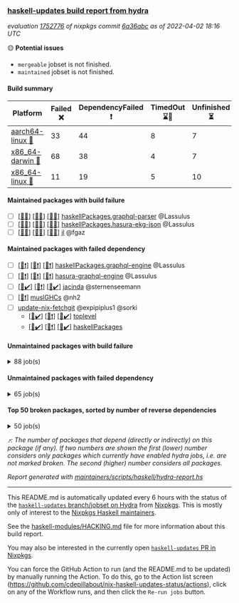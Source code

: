 ### [haskell-updates build report from hydra](https://hydra.nixos.org/jobset/nixpkgs/haskell-updates)
*evaluation [1752776](https://hydra.nixos.org/eval/1752776) of nixpkgs commit [6a36abc](https://github.com/NixOS/nixpkgs/commits/6a36abcd5943bd1bfafeb753093c809685470fc1) as of 2022-04-02 18:16 UTC*

:yellow_circle: **Potential issues**
  * `mergeable` jobset is not finished.
  * `maintained` jobset is not finished.

#### Build summary

 | Platform | Failed :x: | DependencyFailed :heavy_exclamation_mark: | TimedOut :hourglass::no_entry_sign: | Unfinished :hourglass_flowing_sand: | Success :heavy_check_mark: | 
 | --- | --- | --- | --- | --- | --- | 
 | [aarch64-linux :iphone:](https://hydra.nixos.org/eval/1752776?filter=.aarch64-linux) | 33 | 44 | 8 | 7 | 6193 | 
 | [x86_64-darwin :apple:](https://hydra.nixos.org/eval/1752776?filter=.x86_64-darwin) | 68 | 38 | 4 | 7 | 6111 | 
 | [x86_64-linux :penguin:](https://hydra.nixos.org/eval/1752776?filter=.x86_64-linux) | 11 | 19 | 5 | 10 | 6274 | 
#### Maintained packages with build failure
- [ ] [[:iphone::x:]](https://hydra.nixos.org/build/171201539) [[:apple::x:]](https://hydra.nixos.org/build/171201020) [[:penguin::x:]](https://hydra.nixos.org/build/171200491) [haskellPackages.graphql-parser](https://hydra.nixos.org/eval/1752776?filter=haskellPackages.graphql-parser) @Lassulus
- [ ] [[:iphone::x:]](https://hydra.nixos.org/build/169738033) [[:apple::x:]](https://hydra.nixos.org/build/171184165) [[:penguin::x:]](https://hydra.nixos.org/build/169747755) [haskellPackages.hasura-ekg-json](https://hydra.nixos.org/eval/1752776?filter=haskellPackages.hasura-ekg-json) @Lassulus
- [ ] [[:iphone::x:]](https://hydra.nixos.org/build/169747848) [[:apple::x:]](https://hydra.nixos.org/build/171179640) [[:penguin::x:]](https://hydra.nixos.org/build/169745399) [jl](https://hydra.nixos.org/eval/1752776?filter=jl) @fgaz
#### Maintained packages with failed dependency
- [ ] [[:iphone::heavy_exclamation_mark:]](https://hydra.nixos.org/build/171200775) [[:apple::heavy_exclamation_mark:]](https://hydra.nixos.org/build/171200674) [[:penguin::heavy_exclamation_mark:]](https://hydra.nixos.org/build/171200131) [haskellPackages.graphql-engine](https://hydra.nixos.org/eval/1752776?filter=haskellPackages.graphql-engine) @Lassulus
- [ ] [[:iphone::heavy_exclamation_mark:]](https://hydra.nixos.org/build/171201598) [[:apple::heavy_exclamation_mark:]](https://hydra.nixos.org/build/171200669) [[:penguin::heavy_exclamation_mark:]](https://hydra.nixos.org/build/171200671) [hasura-graphql-engine](https://hydra.nixos.org/eval/1752776?filter=hasura-graphql-engine) @Lassulus
- [ ] [[:iphone::heavy_check_mark:]](https://hydra.nixos.org/build/170430927) [[:apple::heavy_exclamation_mark:]](https://hydra.nixos.org/build/171184174) [[:penguin::heavy_check_mark:]](https://hydra.nixos.org/build/170430934) [jacinda](https://hydra.nixos.org/eval/1752776?filter=jacinda) @sternenseemann
- [ ] [[:penguin::heavy_exclamation_mark:]](https://hydra.nixos.org/build/169745644) [muslGHCs](https://hydra.nixos.org/eval/1752776?filter=muslGHCs) @nh2
- [ ] [update-nix-fetchgit](https://hydra.nixos.org/eval/1752776?filter=update-nix-fetchgit) @expipiplus1 @sorki
  - [[:iphone::heavy_check_mark:]](https://hydra.nixos.org/build/171202339) [[:apple::heavy_exclamation_mark:]](https://hydra.nixos.org/build/171200258) [[:penguin::heavy_check_mark:]](https://hydra.nixos.org/build/171201862) [toplevel](https://hydra.nixos.org/eval/1752776?filter=update-nix-fetchgit)
  - [[:iphone::heavy_check_mark:]](https://hydra.nixos.org/build/171201286) [[:apple::heavy_exclamation_mark:]](https://hydra.nixos.org/build/171200747) [[:penguin::heavy_check_mark:]](https://hydra.nixos.org/build/171202153) [haskellPackages](https://hydra.nixos.org/eval/1752776?filter=haskellPackages.update-nix-fetchgit)
#### Unmaintained packages with build failure
<details><summary>88 job(s) </summary>

- [ ] [QuickCheck](https://hydra.nixos.org/eval/1752776?filter=QuickCheck)  :arrow_heading_up: 1240 | 4742
  - [[:iphone::heavy_check_mark:]](https://hydra.nixos.org/build/169729684) [[:apple::heavy_check_mark:]](https://hydra.nixos.org/build/171182772) [[:penguin::heavy_check_mark:]](https://hydra.nixos.org/build/169738633) [haskellPackages](https://hydra.nixos.org/eval/1752776?filter=haskellPackages.QuickCheck)
  -   [[:penguin::x:]](https://hydra.nixos.org/build/170015577) [pkgsStatic.haskell.packages.integer-simple.ghc8107](https://hydra.nixos.org/eval/1752776?filter=pkgsStatic.haskell.packages.integer-simple.ghc8107.QuickCheck)
  -   [[:penguin::heavy_check_mark:]](https://hydra.nixos.org/build/170015576) [pkgsStatic.haskell.packages.native-bignum.ghc902](https://hydra.nixos.org/eval/1752776?filter=pkgsStatic.haskell.packages.native-bignum.ghc902.QuickCheck)
- [ ] [[:iphone::heavy_check_mark:]](https://hydra.nixos.org/build/169745945) [[:apple::x:]](https://hydra.nixos.org/build/171183871) [[:penguin::heavy_check_mark:]](https://hydra.nixos.org/build/169729943) [haskellPackages.di-core](https://hydra.nixos.org/eval/1752776?filter=haskellPackages.di-core)  :arrow_heading_up: 8 | 11
- [ ] [[:iphone::x:]](https://hydra.nixos.org/build/169736386) [[:apple::heavy_check_mark:]](https://hydra.nixos.org/build/171179332) [[:penguin::heavy_check_mark:]](https://hydra.nixos.org/build/169744407) [haskellPackages.OrderedBits](https://hydra.nixos.org/eval/1752776?filter=haskellPackages.OrderedBits)  :arrow_heading_up: 5 | 36
- [ ] [[:iphone::heavy_check_mark:]](https://hydra.nixos.org/build/169741203) [[:apple::x:]](https://hydra.nixos.org/build/171182969) [[:penguin::heavy_check_mark:]](https://hydra.nixos.org/build/169747654) [haskellPackages.cryptostore](https://hydra.nixos.org/eval/1752776?filter=haskellPackages.cryptostore)  :arrow_heading_up: 4 | 31
- [ ] [[:iphone::x:]](https://hydra.nixos.org/build/171200555) [[:apple::x:]](https://hydra.nixos.org/build/171202535) [[:penguin::heavy_check_mark:]](https://hydra.nixos.org/build/171200691) [haskellPackages.ptr-poker](https://hydra.nixos.org/eval/1752776?filter=haskellPackages.ptr-poker)  :arrow_heading_up: 3 | 3
- [ ] [[:iphone::x:]](https://hydra.nixos.org/build/171201083) [[:apple::x:]](https://hydra.nixos.org/build/171200746) [[:penguin::x:]](https://hydra.nixos.org/build/171201388) [haskellPackages.reactive-banana-bunch](https://hydra.nixos.org/eval/1752776?filter=haskellPackages.reactive-banana-bunch)  :arrow_heading_up: 3 | 3
- [ ] [[:iphone::x:]](https://hydra.nixos.org/build/171201300) [[:apple::heavy_check_mark:]](https://hydra.nixos.org/build/171201294) [[:penguin::heavy_check_mark:]](https://hydra.nixos.org/build/171200093) [haskellPackages.hw-json-simd](https://hydra.nixos.org/eval/1752776?filter=haskellPackages.hw-json-simd)  :arrow_heading_up: 2 | 8
- [ ] [[:iphone::x:]](https://hydra.nixos.org/build/171202494) [[:apple::heavy_check_mark:]](https://hydra.nixos.org/build/171200704) [[:penguin::heavy_check_mark:]](https://hydra.nixos.org/build/171202363) [haskellPackages.hw-simd](https://hydra.nixos.org/eval/1752776?filter=haskellPackages.hw-simd)  :arrow_heading_up: 2 | 8
- [ ] [[:iphone::x:]](https://hydra.nixos.org/build/169733136) [[:apple::heavy_check_mark:]](https://hydra.nixos.org/build/171183026) [[:penguin::heavy_check_mark:]](https://hydra.nixos.org/build/169732135) [haskellPackages.cdar-mBound](https://hydra.nixos.org/eval/1752776?filter=haskellPackages.cdar-mBound)  :arrow_heading_up: 2 | 2
- [ ] [[:iphone::x:]](https://hydra.nixos.org/build/171072616) [[:apple::heavy_check_mark:]](https://hydra.nixos.org/build/171180414) [[:penguin::heavy_check_mark:]](https://hydra.nixos.org/build/171073944) [haskellPackages.quic](https://hydra.nixos.org/eval/1752776?filter=haskellPackages.quic)  :arrow_heading_up: 2 | 2
- [ ] [[:iphone::x:]](https://hydra.nixos.org/build/169738504) [[:apple::heavy_check_mark:]](https://hydra.nixos.org/build/171182009) [[:penguin::heavy_check_mark:]](https://hydra.nixos.org/build/169734897) [haskellPackages.freetype2](https://hydra.nixos.org/eval/1752776?filter=haskellPackages.freetype2)  :arrow_heading_up: 1 | 8
- [ ] [[:iphone::heavy_check_mark:]](https://hydra.nixos.org/build/169730318) [[:apple::x:]](https://hydra.nixos.org/build/171179837) [[:penguin::heavy_check_mark:]](https://hydra.nixos.org/build/169737227) [haskellPackages.free-vector-spaces](https://hydra.nixos.org/eval/1752776?filter=haskellPackages.free-vector-spaces)  :arrow_heading_up: 1 | 7
- [ ] [[:iphone::x:]](https://hydra.nixos.org/build/169736555) [[:apple::heavy_check_mark:]](https://hydra.nixos.org/build/171183730) [[:penguin::heavy_check_mark:]](https://hydra.nixos.org/build/169734498) [haskellPackages.long-double](https://hydra.nixos.org/eval/1752776?filter=haskellPackages.long-double)  :arrow_heading_up: 1 | 2
- [ ] [[:iphone::x:]](https://hydra.nixos.org/build/169737212) [[:apple::x:]](https://hydra.nixos.org/build/171182838) [[:penguin::heavy_check_mark:]](https://hydra.nixos.org/build/169747396) [haskellPackages.easytensor](https://hydra.nixos.org/eval/1752776?filter=haskellPackages.easytensor)  :arrow_heading_up: 1 | 1
- [ ] [[:iphone::heavy_check_mark:]](https://hydra.nixos.org/build/171202229) [[:apple::x:]](https://hydra.nixos.org/build/171201614) [[:penguin::heavy_check_mark:]](https://hydra.nixos.org/build/171200838) [haskellPackages.grab](https://hydra.nixos.org/eval/1752776?filter=haskellPackages.grab)  :arrow_heading_up: 1 | 1
- [ ] [[:iphone::heavy_check_mark:]](https://hydra.nixos.org/build/169750232) [[:apple::x:]](https://hydra.nixos.org/build/171179342) [[:penguin::heavy_check_mark:]](https://hydra.nixos.org/build/169729115) [haskellPackages.keep-alive](https://hydra.nixos.org/eval/1752776?filter=haskellPackages.keep-alive)  :arrow_heading_up: 1 | 1
- [ ] [[:iphone::x:]](https://hydra.nixos.org/build/169736150) [[:apple::heavy_check_mark:]](https://hydra.nixos.org/build/171182811) [[:penguin::heavy_check_mark:]](https://hydra.nixos.org/build/169740772) [haskellPackages.nlopt-haskell](https://hydra.nixos.org/eval/1752776?filter=haskellPackages.nlopt-haskell)  :arrow_heading_up: 1 | 1
- [ ] [[:iphone::x:]](https://hydra.nixos.org/build/169743725) [[:apple::heavy_check_mark:]](https://hydra.nixos.org/build/171178275) [[:penguin::heavy_check_mark:]](https://hydra.nixos.org/build/169748423) [haskellPackages.stm-queue](https://hydra.nixos.org/eval/1752776?filter=haskellPackages.stm-queue)  :arrow_heading_up: 1 | 1
- [ ] [[:iphone::x:]](https://hydra.nixos.org/build/171202132) [[:apple::heavy_check_mark:]](https://hydra.nixos.org/build/171200267) [[:penguin::heavy_check_mark:]](https://hydra.nixos.org/build/171200152) [haskellPackages.swisstable](https://hydra.nixos.org/eval/1752776?filter=haskellPackages.swisstable)  :arrow_heading_up: 1 | 1
- [ ] [[:iphone::x:]](https://hydra.nixos.org/build/169733348) [[:apple::heavy_check_mark:]](https://hydra.nixos.org/build/171179473) [[:penguin::heavy_check_mark:]](https://hydra.nixos.org/build/169730192) [haskellPackages.unicode-properties](https://hydra.nixos.org/eval/1752776?filter=haskellPackages.unicode-properties)  :arrow_heading_up: 1 | 1
- [ ] [[:iphone::heavy_check_mark:]](https://hydra.nixos.org/build/169737620) [[:apple::x:]](https://hydra.nixos.org/build/171178469) [[:penguin::heavy_check_mark:]](https://hydra.nixos.org/build/169747904) [haskellPackages.zip](https://hydra.nixos.org/eval/1752776?filter=haskellPackages.zip)  :arrow_heading_up: 0 | 5
- [ ] [[:iphone::heavy_check_mark:]](https://hydra.nixos.org/build/169736398) [[:apple::x:]](https://hydra.nixos.org/build/171183422) [[:penguin::heavy_check_mark:]](https://hydra.nixos.org/build/169733833) [haskellPackages.PyF](https://hydra.nixos.org/eval/1752776?filter=haskellPackages.PyF)  :arrow_heading_up: 0 | 4
- [ ] [[:iphone::heavy_check_mark:]](https://hydra.nixos.org/build/169734093) [[:apple::x:]](https://hydra.nixos.org/build/171183403) [[:penguin::heavy_check_mark:]](https://hydra.nixos.org/build/169734934) [haskellPackages.hmidi](https://hydra.nixos.org/eval/1752776?filter=haskellPackages.hmidi)  :arrow_heading_up: 0 | 4
- [ ] [[:iphone::heavy_check_mark:]](https://hydra.nixos.org/build/169738608) [[:apple::x:]](https://hydra.nixos.org/build/171180802) [[:penguin::heavy_check_mark:]](https://hydra.nixos.org/build/169744155) [haskellPackages.posix-socket](https://hydra.nixos.org/eval/1752776?filter=haskellPackages.posix-socket)  :arrow_heading_up: 0 | 2
- [ ] [[:iphone::heavy_check_mark:]](https://hydra.nixos.org/build/171073613) [[:apple::x:]](https://hydra.nixos.org/build/171181375) [[:penguin::heavy_check_mark:]](https://hydra.nixos.org/build/171073554) [haskellPackages.gi-gdkx11](https://hydra.nixos.org/eval/1752776?filter=haskellPackages.gi-gdkx11)  :arrow_heading_up: 0 | 1
- [ ] [[:iphone::heavy_check_mark:]](https://hydra.nixos.org/build/169739632) [[:apple::x:]](https://hydra.nixos.org/build/171183436) [[:penguin::heavy_check_mark:]](https://hydra.nixos.org/build/169749250) [haskellPackages.hamid](https://hydra.nixos.org/eval/1752776?filter=haskellPackages.hamid)  :arrow_heading_up: 0 | 1
- [ ] [[:iphone::heavy_check_mark:]](https://hydra.nixos.org/build/169747726) [[:apple::x:]](https://hydra.nixos.org/build/171179175) [[:penguin::heavy_check_mark:]](https://hydra.nixos.org/build/169746830) [haskellPackages.hmatrix-morpheus](https://hydra.nixos.org/eval/1752776?filter=haskellPackages.hmatrix-morpheus)  :arrow_heading_up: 0 | 1
- [ ] [[:iphone::heavy_check_mark:]](https://hydra.nixos.org/build/169737112) [[:apple::x:]](https://hydra.nixos.org/build/171182635) [[:penguin::heavy_check_mark:]](https://hydra.nixos.org/build/169741252) [haskellPackages.huckleberry](https://hydra.nixos.org/eval/1752776?filter=haskellPackages.huckleberry)  :arrow_heading_up: 0 | 1
- [ ] [[:iphone::heavy_check_mark:]](https://hydra.nixos.org/build/171073116) [[:apple::x:]](https://hydra.nixos.org/build/171181145) [[:penguin::heavy_check_mark:]](https://hydra.nixos.org/build/171072210) [haskellPackages.openal-ffi](https://hydra.nixos.org/eval/1752776?filter=haskellPackages.openal-ffi)  :arrow_heading_up: 0 | 1
- [ ] [[:iphone::x:]](https://hydra.nixos.org/build/169747516) [[:apple::heavy_check_mark:]](https://hydra.nixos.org/build/171182828) [[:penguin::heavy_check_mark:]](https://hydra.nixos.org/build/169746690) [haskellPackages.picosat](https://hydra.nixos.org/eval/1752776?filter=haskellPackages.picosat)  :arrow_heading_up: 0 | 1
- [ ] [[:iphone::heavy_check_mark:]](https://hydra.nixos.org/build/169737645) [[:apple::x:]](https://hydra.nixos.org/build/171183471) [[:penguin::heavy_check_mark:]](https://hydra.nixos.org/build/169748619) [haskellPackages.select](https://hydra.nixos.org/eval/1752776?filter=haskellPackages.select)  :arrow_heading_up: 0 | 1
- [ ] [[:iphone::heavy_check_mark:]](https://hydra.nixos.org/build/169735727) [[:apple::x:]](https://hydra.nixos.org/build/171182621) [[:penguin::heavy_check_mark:]](https://hydra.nixos.org/build/169733730) [haskellPackages.sysinfo](https://hydra.nixos.org/eval/1752776?filter=haskellPackages.sysinfo)  :arrow_heading_up: 0 | 1
- [ ] [[:iphone::x:]](https://hydra.nixos.org/build/171202246) [[:apple::x:]](https://hydra.nixos.org/build/171201268) [[:penguin::x:]](https://hydra.nixos.org/build/171201084) [haskellPackages.FiniteCategories](https://hydra.nixos.org/eval/1752776?filter=haskellPackages.FiniteCategories) 
- [ ] [[:iphone::heavy_check_mark:]](https://hydra.nixos.org/build/169741541) [[:apple::x:]](https://hydra.nixos.org/build/171182907) [[:penguin::heavy_check_mark:]](https://hydra.nixos.org/build/169741155) [haskellPackages.FractalArt](https://hydra.nixos.org/eval/1752776?filter=haskellPackages.FractalArt) 
- [ ] [[:iphone::x:]](https://hydra.nixos.org/build/169731654) [[:apple::heavy_check_mark:]](https://hydra.nixos.org/build/171180062) [[:penguin::heavy_check_mark:]](https://hydra.nixos.org/build/169738859) [haskellPackages.HsASA](https://hydra.nixos.org/eval/1752776?filter=haskellPackages.HsASA) 
- [ ] [[:iphone::x:]](https://hydra.nixos.org/build/171202751) [[:apple::x:]](https://hydra.nixos.org/build/171200077) [[:penguin::x:]](https://hydra.nixos.org/build/171202666) [haskellPackages.avro-piper](https://hydra.nixos.org/eval/1752776?filter=haskellPackages.avro-piper) 
- [ ] [[:iphone::hourglass::no_entry_sign:]](https://hydra.nixos.org/build/170465435) [[:apple::x:]](https://hydra.nixos.org/build/171183193) [[:penguin::hourglass::no_entry_sign:]](https://hydra.nixos.org/build/170459812) [haskellPackages.bindings-common](https://hydra.nixos.org/eval/1752776?filter=haskellPackages.bindings-common) 
- [ ] [[:iphone::heavy_check_mark:]](https://hydra.nixos.org/build/170101323) [[:apple::x:]](https://hydra.nixos.org/build/171180120) [[:penguin::heavy_check_mark:]](https://hydra.nixos.org/build/170100770) [haskellPackages.chiphunk](https://hydra.nixos.org/eval/1752776?filter=haskellPackages.chiphunk) 
- [ ] [[:iphone::x:]](https://hydra.nixos.org/build/169750868) [[:apple::heavy_check_mark:]](https://hydra.nixos.org/build/171183647) [[:penguin::heavy_check_mark:]](https://hydra.nixos.org/build/169739991) [haskellPackages.comfort-fftw](https://hydra.nixos.org/eval/1752776?filter=haskellPackages.comfort-fftw) 
- [ ] [[:iphone::heavy_check_mark:]](https://hydra.nixos.org/build/169737266) [[:apple::x:]](https://hydra.nixos.org/build/171182042) [[:penguin::heavy_check_mark:]](https://hydra.nixos.org/build/169739189) [haskellPackages.diskhash](https://hydra.nixos.org/eval/1752776?filter=haskellPackages.diskhash) 
- [ ] [[:iphone::heavy_check_mark:]](https://hydra.nixos.org/build/169748289) [[:apple::x:]](https://hydra.nixos.org/build/171181276) [[:penguin::heavy_check_mark:]](https://hydra.nixos.org/build/169741781) [haskellPackages.epub-tools](https://hydra.nixos.org/eval/1752776?filter=haskellPackages.epub-tools) 
- [ ] [[:iphone::heavy_check_mark:]](https://hydra.nixos.org/build/169732183) [[:apple::x:]](https://hydra.nixos.org/build/171181281) [[:penguin::heavy_check_mark:]](https://hydra.nixos.org/build/169732480) [haskellPackages.fast-tags](https://hydra.nixos.org/eval/1752776?filter=haskellPackages.fast-tags) 
- [ ] [[:iphone::heavy_check_mark:]](https://hydra.nixos.org/build/170101151) [[:apple::x:]](https://hydra.nixos.org/build/171179090) [[:penguin::heavy_check_mark:]](https://hydra.nixos.org/build/170100761) [haskellPackages.fudgets](https://hydra.nixos.org/eval/1752776?filter=haskellPackages.fudgets) 
- [ ] [[:iphone::heavy_check_mark:]](https://hydra.nixos.org/build/170100951) [[:apple::x:]](https://hydra.nixos.org/build/171177926) [[:penguin::heavy_check_mark:]](https://hydra.nixos.org/build/170101171) [haskellPackages.gerrit](https://hydra.nixos.org/eval/1752776?filter=haskellPackages.gerrit) 
- [ ] [[:apple::x:]](https://hydra.nixos.org/build/171183311) [haskellPackages.gi-gtkosxapplication](https://hydra.nixos.org/eval/1752776?filter=haskellPackages.gi-gtkosxapplication) 
- [ ] [[:iphone::x:]](https://hydra.nixos.org/build/171072185) [[:penguin::heavy_check_mark:]](https://hydra.nixos.org/build/171072606) [haskellPackages.gnome-keyring](https://hydra.nixos.org/eval/1752776?filter=haskellPackages.gnome-keyring) 
- [ ] [[:iphone::x:]](https://hydra.nixos.org/build/171263877) [[:apple::x:]](https://hydra.nixos.org/build/171263875) [[:penguin::x:]](https://hydra.nixos.org/build/171263886) [haskellPackages.graphql-spice](https://hydra.nixos.org/eval/1752776?filter=haskellPackages.graphql-spice) 
- [ ] [[:apple::x:]](https://hydra.nixos.org/build/171201983) [haskellPackages.gtk-mac-integration](https://hydra.nixos.org/eval/1752776?filter=haskellPackages.gtk-mac-integration) 
- [ ] [[:iphone::heavy_check_mark:]](https://hydra.nixos.org/build/171201481) [[:apple::x:]](https://hydra.nixos.org/build/171202565) [[:penguin::heavy_check_mark:]](https://hydra.nixos.org/build/171201702) [haskellPackages.gtk-traymanager](https://hydra.nixos.org/eval/1752776?filter=haskellPackages.gtk-traymanager) 
- [ ] [[:apple::x:]](https://hydra.nixos.org/build/171201326) [haskellPackages.gtk3-mac-integration](https://hydra.nixos.org/eval/1752776?filter=haskellPackages.gtk3-mac-integration) 
- [ ] [[:iphone::heavy_check_mark:]](https://hydra.nixos.org/build/170100871) [[:apple::x:]](https://hydra.nixos.org/build/171180784) [[:penguin::heavy_check_mark:]](https://hydra.nixos.org/build/170101369) [haskellPackages.hid](https://hydra.nixos.org/eval/1752776?filter=haskellPackages.hid) 
- [ ] [[:iphone::heavy_check_mark:]](https://hydra.nixos.org/build/169742952) [[:apple::x:]](https://hydra.nixos.org/build/171183914) [[:penguin::heavy_check_mark:]](https://hydra.nixos.org/build/169739627) [haskellPackages.hinotify-conduit](https://hydra.nixos.org/eval/1752776?filter=haskellPackages.hinotify-conduit) 
- [ ] [[:iphone::x:]](https://hydra.nixos.org/build/171202780) [[:apple::x:]](https://hydra.nixos.org/build/171201223) [[:penguin::heavy_check_mark:]](https://hydra.nixos.org/build/171202319) [haskellPackages.hls-rename-plugin](https://hydra.nixos.org/eval/1752776?filter=haskellPackages.hls-rename-plugin) 
- [ ] [[:iphone::heavy_check_mark:]](https://hydra.nixos.org/build/170461700) [[:apple::x:]](https://hydra.nixos.org/build/171183456) [[:penguin::heavy_check_mark:]](https://hydra.nixos.org/build/170461666) [haskellPackages.hssh](https://hydra.nixos.org/eval/1752776?filter=haskellPackages.hssh) 
- [ ] [[:iphone::heavy_check_mark:]](https://hydra.nixos.org/build/170101203) [[:apple::x:]](https://hydra.nixos.org/build/171183861) [[:penguin::heavy_check_mark:]](https://hydra.nixos.org/build/170101085) [haskellPackages.hsshellscript](https://hydra.nixos.org/eval/1752776?filter=haskellPackages.hsshellscript) 
- [ ] [[:iphone::heavy_check_mark:]](https://hydra.nixos.org/build/169731841) [[:apple::x:]](https://hydra.nixos.org/build/171182377) [[:penguin::heavy_check_mark:]](https://hydra.nixos.org/build/169733252) [haskellPackages.hssourceinfo](https://hydra.nixos.org/eval/1752776?filter=haskellPackages.hssourceinfo) 
- [ ] [[:iphone::heavy_check_mark:]](https://hydra.nixos.org/build/169743683) [[:apple::x:]](https://hydra.nixos.org/build/171179135) [[:penguin::heavy_check_mark:]](https://hydra.nixos.org/build/169733048) [haskellPackages.ipcvar](https://hydra.nixos.org/eval/1752776?filter=haskellPackages.ipcvar) 
- [ ] [[:iphone::x:]](https://hydra.nixos.org/build/169729070) [[:apple::heavy_check_mark:]](https://hydra.nixos.org/build/171182840) [[:penguin::heavy_check_mark:]](https://hydra.nixos.org/build/169735431) [haskellPackages.jammittools](https://hydra.nixos.org/eval/1752776?filter=haskellPackages.jammittools) 
- [ ] [[:apple::x:]](https://hydra.nixos.org/build/171180533) [haskellPackages.kqueue](https://hydra.nixos.org/eval/1752776?filter=haskellPackages.kqueue) 
- [ ] [[:iphone::heavy_check_mark:]](https://hydra.nixos.org/build/169741262) [[:apple::x:]](https://hydra.nixos.org/build/171181046) [[:penguin::heavy_check_mark:]](https://hydra.nixos.org/build/169751026) [haskellPackages.leveldb-haskell-fork](https://hydra.nixos.org/eval/1752776?filter=haskellPackages.leveldb-haskell-fork) 
- [ ] [[:iphone::heavy_check_mark:]](https://hydra.nixos.org/build/169732616) [[:apple::x:]](https://hydra.nixos.org/build/171182829) [[:penguin::heavy_check_mark:]](https://hydra.nixos.org/build/169740679) [haskellPackages.linux-framebuffer](https://hydra.nixos.org/eval/1752776?filter=haskellPackages.linux-framebuffer) 
- [ ] [[:iphone::heavy_check_mark:]](https://hydra.nixos.org/build/169731694) [[:apple::x:]](https://hydra.nixos.org/build/171180665) [[:penguin::heavy_check_mark:]](https://hydra.nixos.org/build/169734591) [haskellPackages.mediawiki2latex](https://hydra.nixos.org/eval/1752776?filter=haskellPackages.mediawiki2latex) 
- [ ] [[:iphone::heavy_check_mark:]](https://hydra.nixos.org/build/169746208) [[:apple::x:]](https://hydra.nixos.org/build/171178369) [[:penguin::heavy_check_mark:]](https://hydra.nixos.org/build/169749644) [haskellPackages.mercury-api](https://hydra.nixos.org/eval/1752776?filter=haskellPackages.mercury-api) 
- [ ] [[:iphone::heavy_check_mark:]](https://hydra.nixos.org/build/169743507) [[:apple::x:]](https://hydra.nixos.org/build/171181951) [[:penguin::heavy_check_mark:]](https://hydra.nixos.org/build/169738663) [haskellPackages.nano-cryptr](https://hydra.nixos.org/eval/1752776?filter=haskellPackages.nano-cryptr) 
- [ ] [[:iphone::heavy_check_mark:]](https://hydra.nixos.org/build/171200071) [[:apple::x:]](https://hydra.nixos.org/build/171202373) [[:penguin::heavy_check_mark:]](https://hydra.nixos.org/build/171200068) [haskellPackages.persistent-pagination](https://hydra.nixos.org/eval/1752776?filter=haskellPackages.persistent-pagination) 
- [ ] [[:iphone::heavy_check_mark:]](https://hydra.nixos.org/build/171073858) [[:apple::x:]](https://hydra.nixos.org/build/171182199) [[:penguin::heavy_check_mark:]](https://hydra.nixos.org/build/171072385) [haskellPackages.phatsort](https://hydra.nixos.org/eval/1752776?filter=haskellPackages.phatsort) 
- [ ] [[:iphone::heavy_check_mark:]](https://hydra.nixos.org/build/169746964) [[:apple::x:]](https://hydra.nixos.org/build/171179182) [[:penguin::heavy_check_mark:]](https://hydra.nixos.org/build/169744807) [haskellPackages.ping-wrapper](https://hydra.nixos.org/eval/1752776?filter=haskellPackages.ping-wrapper) 
- [ ] [[:iphone::heavy_check_mark:]](https://hydra.nixos.org/build/169735872) [[:apple::x:]](https://hydra.nixos.org/build/171177994) [[:penguin::heavy_check_mark:]](https://hydra.nixos.org/build/169740043) [haskellPackages.posix-timer](https://hydra.nixos.org/eval/1752776?filter=haskellPackages.posix-timer) 
- [ ] [[:iphone::heavy_check_mark:]](https://hydra.nixos.org/build/169746054) [[:apple::x:]](https://hydra.nixos.org/build/171180950) [[:penguin::heavy_check_mark:]](https://hydra.nixos.org/build/169739390) [haskellPackages.procex](https://hydra.nixos.org/eval/1752776?filter=haskellPackages.procex) 
- [ ] [[:iphone::heavy_check_mark:]](https://hydra.nixos.org/build/169734185) [[:apple::x:]](https://hydra.nixos.org/build/171181826) [[:penguin::heavy_check_mark:]](https://hydra.nixos.org/build/169741684) [haskellPackages.pthread](https://hydra.nixos.org/eval/1752776?filter=haskellPackages.pthread) 
- [ ] [[:iphone::x:]](https://hydra.nixos.org/build/171201447) [[:apple::x:]](https://hydra.nixos.org/build/171201381) [[:penguin::x:]](https://hydra.nixos.org/build/171200231) [haskellPackages.reactive-banana-automation](https://hydra.nixos.org/eval/1752776?filter=haskellPackages.reactive-banana-automation) 
- [ ] [[:iphone::x:]](https://hydra.nixos.org/build/169746258) [[:apple::heavy_check_mark:]](https://hydra.nixos.org/build/171179660) [[:penguin::heavy_check_mark:]](https://hydra.nixos.org/build/169742814) [haskellPackages.risc386](https://hydra.nixos.org/eval/1752776?filter=haskellPackages.risc386) 
- [ ] [[:iphone::x:]](https://hydra.nixos.org/build/171072462) [[:apple::heavy_check_mark:]](https://hydra.nixos.org/build/171182587) [[:penguin::heavy_check_mark:]](https://hydra.nixos.org/build/171072128) [haskellPackages.scenegraph](https://hydra.nixos.org/eval/1752776?filter=haskellPackages.scenegraph) 
- [ ] [[:iphone::heavy_check_mark:]](https://hydra.nixos.org/build/171073886) [[:apple::x:]](https://hydra.nixos.org/build/171180394) [[:penguin::heavy_check_mark:]](https://hydra.nixos.org/build/171073188) [haskellPackages.sfml-audio](https://hydra.nixos.org/eval/1752776?filter=haskellPackages.sfml-audio) 
- [ ] [[:iphone::heavy_check_mark:]](https://hydra.nixos.org/build/169741795) [[:apple::x:]](https://hydra.nixos.org/build/171183116) [[:penguin::heavy_check_mark:]](https://hydra.nixos.org/build/169738211) [haskellPackages.shared-memory](https://hydra.nixos.org/eval/1752776?filter=haskellPackages.shared-memory) 
- [ ] [[:iphone::heavy_check_mark:]](https://hydra.nixos.org/build/171201288) [[:apple::x:]](https://hydra.nixos.org/build/171201742) [[:penguin::heavy_check_mark:]](https://hydra.nixos.org/build/171201829) [haskellPackages.skews](https://hydra.nixos.org/eval/1752776?filter=haskellPackages.skews) 
- [ ] [[:iphone::x:]](https://hydra.nixos.org/build/171200547) [[:apple::x:]](https://hydra.nixos.org/build/171200365) [[:penguin::heavy_check_mark:]](https://hydra.nixos.org/build/171200864) [haskellPackages.slugify](https://hydra.nixos.org/eval/1752776?filter=haskellPackages.slugify) 
- [ ] [[:iphone::x:]](https://hydra.nixos.org/build/171200384) [[:apple::x:]](https://hydra.nixos.org/build/171201998) [[:penguin::x:]](https://hydra.nixos.org/build/171200937) [haskellPackages.stooq-api](https://hydra.nixos.org/eval/1752776?filter=haskellPackages.stooq-api) 
- [ ] [[:iphone::heavy_check_mark:]](https://hydra.nixos.org/build/169732787) [[:apple::x:]](https://hydra.nixos.org/build/171181270) [[:penguin::heavy_check_mark:]](https://hydra.nixos.org/build/169746040) [haskellPackages.tailfile-hinotify](https://hydra.nixos.org/eval/1752776?filter=haskellPackages.tailfile-hinotify) 
- [ ] [[:iphone::x:]](https://hydra.nixos.org/build/171202524) [[:apple::x:]](https://hydra.nixos.org/build/171200292) [[:penguin::x:]](https://hydra.nixos.org/build/171201856) [haskellPackages.termbox-banana](https://hydra.nixos.org/eval/1752776?filter=haskellPackages.termbox-banana) 
- [ ] [[:iphone::x:]](https://hydra.nixos.org/build/169738352) [[:apple::heavy_check_mark:]](https://hydra.nixos.org/build/171184015) [[:penguin::heavy_check_mark:]](https://hydra.nixos.org/build/169736159) [haskellPackages.wiringPi](https://hydra.nixos.org/eval/1752776?filter=haskellPackages.wiringPi) 
- [ ] [[:iphone::heavy_check_mark:]](https://hydra.nixos.org/build/169729980) [[:apple::x:]](https://hydra.nixos.org/build/171183991) [[:penguin::heavy_check_mark:]](https://hydra.nixos.org/build/169736757) [haskellPackages.xmonad-utils](https://hydra.nixos.org/eval/1752776?filter=haskellPackages.xmonad-utils) 
- [ ] [[:iphone::heavy_check_mark:]](https://hydra.nixos.org/build/169748381) [[:apple::x:]](https://hydra.nixos.org/build/171183041) [[:penguin::heavy_check_mark:]](https://hydra.nixos.org/build/169736322) [haskellPackages.yoga](https://hydra.nixos.org/eval/1752776?filter=haskellPackages.yoga) 
- [ ] [[:iphone::heavy_check_mark:]](https://hydra.nixos.org/build/169742406) [[:apple::x:]](https://hydra.nixos.org/build/171178891) [[:penguin::heavy_check_mark:]](https://hydra.nixos.org/build/169729903) [haskellPackages.zot](https://hydra.nixos.org/eval/1752776?filter=haskellPackages.zot) 
- [ ] [[:iphone::heavy_check_mark:]](https://hydra.nixos.org/build/169748407) [[:apple::x:]](https://hydra.nixos.org/build/171184112) [[:penguin::heavy_check_mark:]](https://hydra.nixos.org/build/169733990) [haskellPackages.zxcvbn-c](https://hydra.nixos.org/eval/1752776?filter=haskellPackages.zxcvbn-c) 
</details>

#### Unmaintained packages with failed dependency
<details><summary>65 job(s) </summary>

- [ ] [[:iphone::heavy_check_mark:]](https://hydra.nixos.org/build/169732668) [[:apple::heavy_exclamation_mark:]](https://hydra.nixos.org/build/171178102) [[:penguin::heavy_check_mark:]](https://hydra.nixos.org/build/169741378) [haskellPackages.di-handle](https://hydra.nixos.org/eval/1752776?filter=haskellPackages.di-handle)  :arrow_heading_up: 6 | 9
- [ ] [[:iphone::heavy_check_mark:]](https://hydra.nixos.org/build/169737279) [[:apple::heavy_exclamation_mark:]](https://hydra.nixos.org/build/171180146) [[:penguin::heavy_check_mark:]](https://hydra.nixos.org/build/169747126) [haskellPackages.di-monad](https://hydra.nixos.org/eval/1752776?filter=haskellPackages.di-monad)  :arrow_heading_up: 6 | 9
- [ ] [[:iphone::heavy_check_mark:]](https://hydra.nixos.org/build/169747217) [[:apple::heavy_exclamation_mark:]](https://hydra.nixos.org/build/171182700) [[:penguin::heavy_check_mark:]](https://hydra.nixos.org/build/169747355) [haskellPackages.di-df1](https://hydra.nixos.org/eval/1752776?filter=haskellPackages.di-df1)  :arrow_heading_up: 5 | 8
- [ ] [[:iphone::heavy_exclamation_mark:]](https://hydra.nixos.org/build/169742361) [[:apple::heavy_check_mark:]](https://hydra.nixos.org/build/171181681) [[:penguin::heavy_check_mark:]](https://hydra.nixos.org/build/169731754) [haskellPackages.PrimitiveArray](https://hydra.nixos.org/eval/1752776?filter=haskellPackages.PrimitiveArray)  :arrow_heading_up: 4 | 35
- [ ] [[:iphone::heavy_check_mark:]](https://hydra.nixos.org/build/170385775) [[:apple::heavy_exclamation_mark:]](https://hydra.nixos.org/build/171184178) [[:penguin::heavy_check_mark:]](https://hydra.nixos.org/build/170385695) [haskellPackages.jwt](https://hydra.nixos.org/eval/1752776?filter=haskellPackages.jwt)  :arrow_heading_up: 3 | 28
- [ ] [[:iphone::heavy_exclamation_mark:]](https://hydra.nixos.org/build/170634301) [[:apple::heavy_check_mark:]](https://hydra.nixos.org/build/171182963) [[:penguin::heavy_check_mark:]](https://hydra.nixos.org/build/170634274) [haskellPackages.BiobaseTypes](https://hydra.nixos.org/eval/1752776?filter=haskellPackages.BiobaseTypes)  :arrow_heading_up: 3 | 21
- [ ] [[:iphone::heavy_exclamation_mark:]](https://hydra.nixos.org/build/171201004) [[:apple::heavy_exclamation_mark:]](https://hydra.nixos.org/build/171200251) [[:penguin::heavy_check_mark:]](https://hydra.nixos.org/build/171202439) [haskellPackages.jsonifier](https://hydra.nixos.org/eval/1752776?filter=haskellPackages.jsonifier)  :arrow_heading_up: 2 | 2
- [ ] [[:iphone::heavy_exclamation_mark:]](https://hydra.nixos.org/build/171201408) [[:apple::heavy_exclamation_mark:]](https://hydra.nixos.org/build/171202069) [[:penguin::heavy_exclamation_mark:]](https://hydra.nixos.org/build/171200213) [haskellPackages.reactive-midyim](https://hydra.nixos.org/eval/1752776?filter=haskellPackages.reactive-midyim)  :arrow_heading_up: 2 | 2
- [ ] [[:iphone::heavy_exclamation_mark:]](https://hydra.nixos.org/build/170634439) [[:apple::heavy_check_mark:]](https://hydra.nixos.org/build/171183946) [[:penguin::heavy_check_mark:]](https://hydra.nixos.org/build/170634331) [haskellPackages.BiobaseENA](https://hydra.nixos.org/eval/1752776?filter=haskellPackages.BiobaseENA)  :arrow_heading_up: 1 | 18
- [ ] [[:iphone::heavy_check_mark:]](https://hydra.nixos.org/build/169750384) [[:apple::heavy_exclamation_mark:]](https://hydra.nixos.org/build/171180256) [[:penguin::heavy_check_mark:]](https://hydra.nixos.org/build/169733840) [haskellPackages.di-polysemy](https://hydra.nixos.org/eval/1752776?filter=haskellPackages.di-polysemy)  :arrow_heading_up: 1 | 4
- [ ] [hoogle](https://hydra.nixos.org/eval/1752776?filter=hoogle)  :arrow_heading_up: 1 | 2
  - [[:iphone::heavy_check_mark:]](https://hydra.nixos.org/build/171200355) [[:apple::heavy_check_mark:]](https://hydra.nixos.org/build/171202534) [[:penguin::heavy_check_mark:]](https://hydra.nixos.org/build/171200590) [haskell.packages.ghc8107](https://hydra.nixos.org/eval/1752776?filter=haskell.packages.ghc8107.hoogle)
  - [[:iphone::heavy_check_mark:]](https://hydra.nixos.org/build/171200519) [[:apple::heavy_check_mark:]](https://hydra.nixos.org/build/171202118) [[:penguin::heavy_check_mark:]](https://hydra.nixos.org/build/171201889) [haskell.packages.ghc884](https://hydra.nixos.org/eval/1752776?filter=haskell.packages.ghc884.hoogle)
  - [[:iphone::heavy_check_mark:]](https://hydra.nixos.org/build/171201189) [[:apple::heavy_check_mark:]](https://hydra.nixos.org/build/171202394) [[:penguin::heavy_check_mark:]](https://hydra.nixos.org/build/171202405) [haskell.packages.ghc902](https://hydra.nixos.org/eval/1752776?filter=haskell.packages.ghc902.hoogle)
  - [[:iphone::heavy_exclamation_mark:]](https://hydra.nixos.org/build/171200757) [[:apple::heavy_check_mark:]](https://hydra.nixos.org/build/171200510) [[:penguin::heavy_check_mark:]](https://hydra.nixos.org/build/171201729) [haskell.packages.ghc922](https://hydra.nixos.org/eval/1752776?filter=haskell.packages.ghc922.hoogle)
  - [[:iphone::heavy_check_mark:]](https://hydra.nixos.org/build/171200460) [[:apple::heavy_check_mark:]](https://hydra.nixos.org/build/171201662) [[:penguin::heavy_check_mark:]](https://hydra.nixos.org/build/171202723) [haskellPackages](https://hydra.nixos.org/eval/1752776?filter=haskellPackages.hoogle)
- [ ] [[:iphone::heavy_exclamation_mark:]](https://hydra.nixos.org/build/170461490) [[:apple::heavy_check_mark:]](https://hydra.nixos.org/build/171178350) [[:penguin::heavy_check_mark:]](https://hydra.nixos.org/build/170467370) [haskellPackages.aern2-mp](https://hydra.nixos.org/eval/1752776?filter=haskellPackages.aern2-mp)  :arrow_heading_up: 1 | 1
- [ ] [[:iphone::heavy_check_mark:]](https://hydra.nixos.org/build/170385712) [[:apple::heavy_exclamation_mark:]](https://hydra.nixos.org/build/171177936) [[:penguin::heavy_check_mark:]](https://hydra.nixos.org/build/170385629) [haskellPackages.github-rest](https://hydra.nixos.org/eval/1752776?filter=haskellPackages.github-rest)  :arrow_heading_up: 1 | 1
- [ ] [[:iphone::heavy_exclamation_mark:]](https://hydra.nixos.org/build/171201449) [[:penguin::heavy_exclamation_mark:]](https://hydra.nixos.org/build/171201981) [haskellPackages.hbro](https://hydra.nixos.org/eval/1752776?filter=haskellPackages.hbro)  :arrow_heading_up: 1 | 1
- [ ] [[:iphone::heavy_exclamation_mark:]](https://hydra.nixos.org/build/171072077) [[:apple::heavy_check_mark:]](https://hydra.nixos.org/build/171184164) [[:penguin::heavy_check_mark:]](https://hydra.nixos.org/build/171073572) [haskellPackages.http3](https://hydra.nixos.org/eval/1752776?filter=haskellPackages.http3)  :arrow_heading_up: 1 | 1
- [ ] [[:iphone::heavy_check_mark:]](https://hydra.nixos.org/build/171136818) [[:apple::heavy_exclamation_mark:]](https://hydra.nixos.org/build/171182636) [[:penguin::heavy_check_mark:]](https://hydra.nixos.org/build/171136854) [haskellPackages.moto](https://hydra.nixos.org/eval/1752776?filter=haskellPackages.moto)  :arrow_heading_up: 1 | 1
- [ ] [[:iphone::heavy_exclamation_mark:]](https://hydra.nixos.org/build/171202321) [[:apple::heavy_exclamation_mark:]](https://hydra.nixos.org/build/171200498) [[:penguin::heavy_check_mark:]](https://hydra.nixos.org/build/171201760) [haskellPackages.opentelemetry-extra](https://hydra.nixos.org/eval/1752776?filter=haskellPackages.opentelemetry-extra)  :arrow_heading_up: 1 | 1
- [ ] [[:iphone::heavy_check_mark:]](https://hydra.nixos.org/build/171201333) [[:apple::heavy_exclamation_mark:]](https://hydra.nixos.org/build/171200828) [[:penguin::heavy_check_mark:]](https://hydra.nixos.org/build/171201313) [haskellPackages.wss-client](https://hydra.nixos.org/eval/1752776?filter=haskellPackages.wss-client)  :arrow_heading_up: 1 | 1
- [ ] [[:iphone::heavy_exclamation_mark:]](https://hydra.nixos.org/build/170634177) [[:apple::heavy_check_mark:]](https://hydra.nixos.org/build/171180785) [[:penguin::heavy_check_mark:]](https://hydra.nixos.org/build/170634457) [haskellPackages.BiobaseXNA](https://hydra.nixos.org/eval/1752776?filter=haskellPackages.BiobaseXNA)  :arrow_heading_up: 0 | 17
- [ ] [[:iphone::heavy_exclamation_mark:]](https://hydra.nixos.org/build/171201036) [[:apple::heavy_check_mark:]](https://hydra.nixos.org/build/171202583) [[:penguin::heavy_check_mark:]](https://hydra.nixos.org/build/171201530) [haskellPackages.hw-json-standard-cursor](https://hydra.nixos.org/eval/1752776?filter=haskellPackages.hw-json-standard-cursor)  :arrow_heading_up: 0 | 6
- [ ] [[:iphone::heavy_exclamation_mark:]](https://hydra.nixos.org/build/171202299) [[:apple::heavy_check_mark:]](https://hydra.nixos.org/build/171202063) [[:penguin::heavy_check_mark:]](https://hydra.nixos.org/build/171201327) [haskellPackages.hw-json-simple-cursor](https://hydra.nixos.org/eval/1752776?filter=haskellPackages.hw-json-simple-cursor)  :arrow_heading_up: 0 | 4
- [ ] [[:iphone::heavy_exclamation_mark:]](https://hydra.nixos.org/build/170634135) [[:apple::heavy_check_mark:]](https://hydra.nixos.org/build/171180242) [[:penguin::heavy_check_mark:]](https://hydra.nixos.org/build/170634236) [haskellPackages.BiobaseFasta](https://hydra.nixos.org/eval/1752776?filter=haskellPackages.BiobaseFasta)  :arrow_heading_up: 0 | 3
- [ ] [[:iphone::heavy_exclamation_mark:]](https://hydra.nixos.org/build/171202322) [[:apple::heavy_check_mark:]](https://hydra.nixos.org/build/171201826) [[:penguin::heavy_check_mark:]](https://hydra.nixos.org/build/171201880) [haskellPackages.hw-dsv](https://hydra.nixos.org/eval/1752776?filter=haskellPackages.hw-dsv)  :arrow_heading_up: 0 | 3
- [ ] [[:iphone::heavy_check_mark:]](https://hydra.nixos.org/build/169731823) [[:apple::heavy_exclamation_mark:]](https://hydra.nixos.org/build/171182095) [[:penguin::heavy_check_mark:]](https://hydra.nixos.org/build/169728973) [haskellPackages.di](https://hydra.nixos.org/eval/1752776?filter=haskellPackages.di)  :arrow_heading_up: 0 | 2
- [ ] [[:iphone::heavy_check_mark:]](https://hydra.nixos.org/build/169734463) [[:apple::heavy_exclamation_mark:]](https://hydra.nixos.org/build/171182507) [[:penguin::heavy_check_mark:]](https://hydra.nixos.org/build/169741129) [haskellPackages.dde](https://hydra.nixos.org/eval/1752776?filter=haskellPackages.dde)  :arrow_heading_up: 0 | 1
- [ ] [[:iphone::heavy_check_mark:]](https://hydra.nixos.org/build/171073464) [[:apple::heavy_exclamation_mark:]](https://hydra.nixos.org/build/171182295) [[:penguin::heavy_check_mark:]](https://hydra.nixos.org/build/171072107) [haskellPackages.libvirt-hs](https://hydra.nixos.org/eval/1752776?filter=haskellPackages.libvirt-hs)  :arrow_heading_up: 0 | 1
- [ ] [[:iphone::heavy_exclamation_mark:]](https://hydra.nixos.org/build/171201568) [[:apple::heavy_exclamation_mark:]](https://hydra.nixos.org/build/171200522) [[:penguin::heavy_exclamation_mark:]](https://hydra.nixos.org/build/171201270) [haskellPackages.GuiHaskell](https://hydra.nixos.org/eval/1752776?filter=haskellPackages.GuiHaskell) 
- [ ] [[:iphone::heavy_exclamation_mark:]](https://hydra.nixos.org/build/171072368) [[:penguin::heavy_exclamation_mark:]](https://hydra.nixos.org/build/171072160) [haskellPackages.HDRUtils](https://hydra.nixos.org/eval/1752776?filter=haskellPackages.HDRUtils) 
- [ ] [[:iphone::heavy_exclamation_mark:]](https://hydra.nixos.org/build/171201502) [[:apple::heavy_exclamation_mark:]](https://hydra.nixos.org/build/171201437) [[:penguin::heavy_exclamation_mark:]](https://hydra.nixos.org/build/171201562) [haskellPackages.HPlot](https://hydra.nixos.org/eval/1752776?filter=haskellPackages.HPlot) 
- [ ] [[:iphone::heavy_exclamation_mark:]](https://hydra.nixos.org/build/170634458) [[:apple::heavy_check_mark:]](https://hydra.nixos.org/build/171181828) [[:penguin::heavy_check_mark:]](https://hydra.nixos.org/build/170634304) [haskellPackages.aern2-real](https://hydra.nixos.org/eval/1752776?filter=haskellPackages.aern2-real) 
- [ ] [[:iphone::heavy_exclamation_mark:]](https://hydra.nixos.org/build/171073026) [[:apple::heavy_check_mark:]](https://hydra.nixos.org/build/171178628) [[:penguin::heavy_check_mark:]](https://hydra.nixos.org/build/171073354) [haskellPackages.align-audio](https://hydra.nixos.org/eval/1752776?filter=haskellPackages.align-audio) 
- [ ] [[:iphone::heavy_exclamation_mark:]](https://hydra.nixos.org/build/171202353) [[:apple::heavy_exclamation_mark:]](https://hydra.nixos.org/build/171201188) [[:penguin::heavy_exclamation_mark:]](https://hydra.nixos.org/build/171200729) [haskellPackages.bluetile](https://hydra.nixos.org/eval/1752776?filter=haskellPackages.bluetile) 
- [ ] [[:iphone::heavy_exclamation_mark:]](https://hydra.nixos.org/build/169735203) [[:apple::heavy_exclamation_mark:]](https://hydra.nixos.org/build/171184073) [[:penguin::heavy_check_mark:]](https://hydra.nixos.org/build/169747549) [haskellPackages.easytensor-vulkan](https://hydra.nixos.org/eval/1752776?filter=haskellPackages.easytensor-vulkan) 
- [ ] [[:iphone::heavy_exclamation_mark:]](https://hydra.nixos.org/build/171200877) [[:apple::heavy_exclamation_mark:]](https://hydra.nixos.org/build/171202478) [[:penguin::heavy_exclamation_mark:]](https://hydra.nixos.org/build/171202384) [haskellPackages.gladexml-accessor](https://hydra.nixos.org/eval/1752776?filter=haskellPackages.gladexml-accessor) 
- [ ] [[:iphone::heavy_check_mark:]](https://hydra.nixos.org/build/170385644) [[:apple::heavy_exclamation_mark:]](https://hydra.nixos.org/build/171182458) [[:penguin::heavy_check_mark:]](https://hydra.nixos.org/build/170385738) [haskellPackages.gmail-simple](https://hydra.nixos.org/eval/1752776?filter=haskellPackages.gmail-simple) 
- [ ] [[:iphone::heavy_check_mark:]](https://hydra.nixos.org/build/171200534) [[:apple::heavy_exclamation_mark:]](https://hydra.nixos.org/build/171202484) [[:penguin::heavy_check_mark:]](https://hydra.nixos.org/build/171201526) [haskellPackages.grab-form](https://hydra.nixos.org/eval/1752776?filter=haskellPackages.grab-form) 
- [ ] [[:iphone::heavy_exclamation_mark:]](https://hydra.nixos.org/build/171202791) [[:apple::heavy_exclamation_mark:]](https://hydra.nixos.org/build/171200641) [[:penguin::heavy_exclamation_mark:]](https://hydra.nixos.org/build/171202765) [haskellPackages.gtk2hs-cast-glade](https://hydra.nixos.org/eval/1752776?filter=haskellPackages.gtk2hs-cast-glade) 
- [ ] [[:iphone::heavy_exclamation_mark:]](https://hydra.nixos.org/build/171072342) [[:apple::heavy_check_mark:]](https://hydra.nixos.org/build/171179556) [[:penguin::heavy_check_mark:]](https://hydra.nixos.org/build/171072165) [haskellPackages.harfbuzz-pure](https://hydra.nixos.org/eval/1752776?filter=haskellPackages.harfbuzz-pure) 
- [ ] [[:iphone::heavy_exclamation_mark:]](https://hydra.nixos.org/build/171201018) [[:penguin::heavy_exclamation_mark:]](https://hydra.nixos.org/build/171201891) [haskellPackages.hbro-contrib](https://hydra.nixos.org/eval/1752776?filter=haskellPackages.hbro-contrib) 
- [ ] [[:iphone::heavy_exclamation_mark:]](https://hydra.nixos.org/build/169741608) [[:apple::heavy_check_mark:]](https://hydra.nixos.org/build/171180487) [[:penguin::heavy_check_mark:]](https://hydra.nixos.org/build/169741783) [haskellPackages.hmatrix-nlopt](https://hydra.nixos.org/eval/1752776?filter=haskellPackages.hmatrix-nlopt) 
- [ ] [[:iphone::heavy_exclamation_mark:]](https://hydra.nixos.org/build/171200075) [[:apple::heavy_check_mark:]](https://hydra.nixos.org/build/171202651) [[:penguin::heavy_check_mark:]](https://hydra.nixos.org/build/171202287) [haskellPackages.hs-swisstable-hashtables-class](https://hydra.nixos.org/eval/1752776?filter=haskellPackages.hs-swisstable-hashtables-class) 
- [ ] [[:iphone::heavy_exclamation_mark:]](https://hydra.nixos.org/build/171202766) [[:apple::heavy_exclamation_mark:]](https://hydra.nixos.org/build/171200993) [[:penguin::heavy_exclamation_mark:]](https://hydra.nixos.org/build/171200751) [haskellPackages.hstzaar](https://hydra.nixos.org/eval/1752776?filter=haskellPackages.hstzaar) 
- [ ] [[:iphone::heavy_exclamation_mark:]](https://hydra.nixos.org/build/171201206) [[:apple::heavy_check_mark:]](https://hydra.nixos.org/build/171200482) [[:penguin::heavy_check_mark:]](https://hydra.nixos.org/build/171200173) [haskellPackages.hw-simd-cli](https://hydra.nixos.org/eval/1752776?filter=haskellPackages.hw-simd-cli) 
- [ ] [[:iphone::heavy_exclamation_mark:]](https://hydra.nixos.org/build/171200818) [[:apple::heavy_exclamation_mark:]](https://hydra.nixos.org/build/171200867) [[:penguin::heavy_exclamation_mark:]](https://hydra.nixos.org/build/171202750) [haskellPackages.minesweeper](https://hydra.nixos.org/eval/1752776?filter=haskellPackages.minesweeper) 
- [ ] [[:iphone::heavy_check_mark:]](https://hydra.nixos.org/build/171136765) [[:apple::heavy_exclamation_mark:]](https://hydra.nixos.org/build/171182130) [[:penguin::heavy_check_mark:]](https://hydra.nixos.org/build/171136829) [haskellPackages.moto-postgresql](https://hydra.nixos.org/eval/1752776?filter=haskellPackages.moto-postgresql) 
- [ ] [[:iphone::heavy_check_mark:]](https://hydra.nixos.org/build/171200358) [[:apple::heavy_exclamation_mark:]](https://hydra.nixos.org/build/171201476) [[:penguin::heavy_check_mark:]](https://hydra.nixos.org/build/171200202) [haskellPackages.network-messagepack-rpc-websocket](https://hydra.nixos.org/eval/1752776?filter=haskellPackages.network-messagepack-rpc-websocket) 
- [ ] [[:iphone::heavy_exclamation_mark:]](https://hydra.nixos.org/build/171200655) [[:apple::heavy_exclamation_mark:]](https://hydra.nixos.org/build/171201124) [[:penguin::heavy_exclamation_mark:]](https://hydra.nixos.org/build/171202755) [haskellPackages.nymphaea](https://hydra.nixos.org/eval/1752776?filter=haskellPackages.nymphaea) 
- [ ] [[:iphone::heavy_exclamation_mark:]](https://hydra.nixos.org/build/171202545) [[:apple::heavy_exclamation_mark:]](https://hydra.nixos.org/build/171202638) [[:penguin::heavy_check_mark:]](https://hydra.nixos.org/build/171200559) [haskellPackages.opentelemetry-lightstep](https://hydra.nixos.org/eval/1752776?filter=haskellPackages.opentelemetry-lightstep) 
- [ ] [[:iphone::heavy_check_mark:]](https://hydra.nixos.org/build/171201929) [[:apple::heavy_exclamation_mark:]](https://hydra.nixos.org/build/171201415) [[:penguin::heavy_check_mark:]](https://hydra.nixos.org/build/171202773) [haskellPackages.polysemy-log-di](https://hydra.nixos.org/eval/1752776?filter=haskellPackages.polysemy-log-di) 
- [ ] [[:iphone::heavy_check_mark:]](https://hydra.nixos.org/build/171073822) [[:apple::heavy_exclamation_mark:]](https://hydra.nixos.org/build/171183044) [[:penguin::heavy_check_mark:]](https://hydra.nixos.org/build/171072545) [haskellPackages.postgresql-replicant](https://hydra.nixos.org/eval/1752776?filter=haskellPackages.postgresql-replicant) 
- [ ] [[:iphone::heavy_exclamation_mark:]](https://hydra.nixos.org/build/171202174) [[:apple::heavy_exclamation_mark:]](https://hydra.nixos.org/build/171201257) [[:penguin::heavy_exclamation_mark:]](https://hydra.nixos.org/build/171201478) [haskellPackages.proplang](https://hydra.nixos.org/eval/1752776?filter=haskellPackages.proplang) 
- [ ] [[:iphone::heavy_exclamation_mark:]](https://hydra.nixos.org/build/171201575) [[:penguin::heavy_exclamation_mark:]](https://hydra.nixos.org/build/171200113) [haskellPackages.reactive-balsa](https://hydra.nixos.org/eval/1752776?filter=haskellPackages.reactive-balsa) 
- [ ] [[:iphone::heavy_exclamation_mark:]](https://hydra.nixos.org/build/171200165) [[:apple::heavy_exclamation_mark:]](https://hydra.nixos.org/build/171202464) [[:penguin::heavy_exclamation_mark:]](https://hydra.nixos.org/build/171201701) [haskellPackages.reactive-jack](https://hydra.nixos.org/eval/1752776?filter=haskellPackages.reactive-jack) 
- [ ] [[:iphone::heavy_exclamation_mark:]](https://hydra.nixos.org/build/169737359) [[:apple::heavy_check_mark:]](https://hydra.nixos.org/build/171179606) [[:penguin::heavy_check_mark:]](https://hydra.nixos.org/build/169750076) [haskellPackages.rounded-hw](https://hydra.nixos.org/eval/1752776?filter=haskellPackages.rounded-hw) 
- [ ] [[:iphone::heavy_exclamation_mark:]](https://hydra.nixos.org/build/171200683) [[:apple::heavy_exclamation_mark:]](https://hydra.nixos.org/build/171200328) [[:penguin::heavy_exclamation_mark:]](https://hydra.nixos.org/build/171202665) [haskellPackages.showdown](https://hydra.nixos.org/eval/1752776?filter=haskellPackages.showdown) 
- [ ] [[:iphone::heavy_exclamation_mark:]](https://hydra.nixos.org/build/171073005) [[:apple::heavy_check_mark:]](https://hydra.nixos.org/build/171182310) [[:penguin::heavy_check_mark:]](https://hydra.nixos.org/build/171072995) [haskellPackages.sound-collage](https://hydra.nixos.org/eval/1752776?filter=haskellPackages.sound-collage) 
- [ ] [[:iphone::heavy_exclamation_mark:]](https://hydra.nixos.org/build/169749272) [[:apple::heavy_check_mark:]](https://hydra.nixos.org/build/171178805) [[:penguin::heavy_check_mark:]](https://hydra.nixos.org/build/169744654) [haskellPackages.stm-actor](https://hydra.nixos.org/eval/1752776?filter=haskellPackages.stm-actor) 
- [ ] [[:iphone::heavy_exclamation_mark:]](https://hydra.nixos.org/build/169736349) [[:apple::heavy_check_mark:]](https://hydra.nixos.org/build/171178242) [[:penguin::heavy_check_mark:]](https://hydra.nixos.org/build/169750419) [haskellPackages.unicode-names](https://hydra.nixos.org/eval/1752776?filter=haskellPackages.unicode-names) 
- [ ] [[:iphone::heavy_exclamation_mark:]](https://hydra.nixos.org/build/171201175) [[:apple::heavy_check_mark:]](https://hydra.nixos.org/build/171200722) [[:penguin::heavy_check_mark:]](https://hydra.nixos.org/build/171200663) [haskellPackages.warp-quic](https://hydra.nixos.org/eval/1752776?filter=haskellPackages.warp-quic) 
- [ ] [[:iphone::heavy_check_mark:]](https://hydra.nixos.org/build/169740979) [[:apple::heavy_exclamation_mark:]](https://hydra.nixos.org/build/171183188) [[:penguin::heavy_check_mark:]](https://hydra.nixos.org/build/169733581) [haskellPackages.xbattbar](https://hydra.nixos.org/eval/1752776?filter=haskellPackages.xbattbar) 
</details>

#### Top 50 broken packages, sorted by number of reverse dependencies
<details><summary>50 job(s) </summary>

[amazonka-core](https://packdeps.haskellers.com/reverse/amazonka-core) :arrow_heading_up: 186  
[gogol-core](https://packdeps.haskellers.com/reverse/gogol-core) :arrow_heading_up: 184  
[haskell98](https://packdeps.haskellers.com/reverse/haskell98) :arrow_heading_up: 153  
[enumerator](https://packdeps.haskellers.com/reverse/enumerator) :arrow_heading_up: 56  
[derive](https://packdeps.haskellers.com/reverse/derive) :arrow_heading_up: 48  
[amazonka](https://packdeps.haskellers.com/reverse/amazonka) :arrow_heading_up: 44  
[accelerate](https://packdeps.haskellers.com/reverse/accelerate) :arrow_heading_up: 42  
[parseargs](https://packdeps.haskellers.com/reverse/parseargs) :arrow_heading_up: 42  
[syb-with-class](https://packdeps.haskellers.com/reverse/syb-with-class) :arrow_heading_up: 42  
[MonadCatchIO-transformers](https://packdeps.haskellers.com/reverse/MonadCatchIO-transformers) :arrow_heading_up: 41  
[data-lens](https://packdeps.haskellers.com/reverse/data-lens) :arrow_heading_up: 33  
[rank1dynamic](https://packdeps.haskellers.com/reverse/rank1dynamic) :arrow_heading_up: 33  
[distributed-static](https://packdeps.haskellers.com/reverse/distributed-static) :arrow_heading_up: 31  
[language-ecmascript](https://packdeps.haskellers.com/reverse/language-ecmascript) :arrow_heading_up: 31  
[distributed-process](https://packdeps.haskellers.com/reverse/distributed-process) :arrow_heading_up: 30  
[ip](https://packdeps.haskellers.com/reverse/ip) :arrow_heading_up: 29  
[iteratee](https://packdeps.haskellers.com/reverse/iteratee) :arrow_heading_up: 29  
[jmacro](https://packdeps.haskellers.com/reverse/jmacro) :arrow_heading_up: 29  
[autodocodec](https://packdeps.haskellers.com/reverse/autodocodec) :arrow_heading_up: 28  
[text-format](https://packdeps.haskellers.com/reverse/text-format) :arrow_heading_up: 28  
[mmsyn3](https://packdeps.haskellers.com/reverse/mmsyn3) :arrow_heading_up: 27  
[crypto-numbers](https://packdeps.haskellers.com/reverse/crypto-numbers) :arrow_heading_up: 26  
[either-unwrap](https://packdeps.haskellers.com/reverse/either-unwrap) :arrow_heading_up: 25  
[validity-aeson](https://packdeps.haskellers.com/reverse/validity-aeson) :arrow_heading_up: 25  
[web-routes-th](https://packdeps.haskellers.com/reverse/web-routes-th) :arrow_heading_up: 24  
[autodocodec-schema](https://packdeps.haskellers.com/reverse/autodocodec-schema) :arrow_heading_up: 23  
[crypto-pubkey](https://packdeps.haskellers.com/reverse/crypto-pubkey) :arrow_heading_up: 23  
[ixset-typed](https://packdeps.haskellers.com/reverse/ixset-typed) :arrow_heading_up: 23  
[autodocodec-yaml](https://packdeps.haskellers.com/reverse/autodocodec-yaml) :arrow_heading_up: 22  
[haskelldb](https://packdeps.haskellers.com/reverse/haskelldb) :arrow_heading_up: 22  
[wxdirect](https://packdeps.haskellers.com/reverse/wxdirect) :arrow_heading_up: 22  
[amazonka-s3](https://packdeps.haskellers.com/reverse/amazonka-s3) :arrow_heading_up: 21  
[mmsyn2](https://packdeps.haskellers.com/reverse/mmsyn2) :arrow_heading_up: 21  
[subG](https://packdeps.haskellers.com/reverse/subG) :arrow_heading_up: 21  
[userid](https://packdeps.haskellers.com/reverse/userid) :arrow_heading_up: 21  
[wxc](https://packdeps.haskellers.com/reverse/wxc) :arrow_heading_up: 21  
[biocore](https://packdeps.haskellers.com/reverse/biocore) :arrow_heading_up: 20  
[sydtest](https://packdeps.haskellers.com/reverse/sydtest) :arrow_heading_up: 20  
[wxcore](https://packdeps.haskellers.com/reverse/wxcore) :arrow_heading_up: 20  
[attoparsec-enumerator](https://packdeps.haskellers.com/reverse/attoparsec-enumerator) :arrow_heading_up: 19  
[bytestring-show](https://packdeps.haskellers.com/reverse/bytestring-show) :arrow_heading_up: 19  
[fay](https://packdeps.haskellers.com/reverse/fay) :arrow_heading_up: 19  
[harp](https://packdeps.haskellers.com/reverse/harp) :arrow_heading_up: 19  
[hsx2hs](https://packdeps.haskellers.com/reverse/hsx2hs) :arrow_heading_up: 19  
[ixset](https://packdeps.haskellers.com/reverse/ixset) :arrow_heading_up: 19  
[wx](https://packdeps.haskellers.com/reverse/wx) :arrow_heading_up: 19  
[asn1-data](https://packdeps.haskellers.com/reverse/asn1-data) :arrow_heading_up: 18  
[dbus-core](https://packdeps.haskellers.com/reverse/dbus-core) :arrow_heading_up: 18  
[gtksourceview2](https://packdeps.haskellers.com/reverse/gtksourceview2) :arrow_heading_up: 18  
[ukrainian-phonetics-basic](https://packdeps.haskellers.com/reverse/ukrainian-phonetics-basic) :arrow_heading_up: 18  
</details>


*:arrow_heading_up:: The number of packages that depend (directly or indirectly) on this package (if any). If two numbers are shown the first (lower) number considers only packages which currently have enabled hydra jobs, i.e. are not marked broken. The second (higher) number considers all packages.*

*Report generated with [maintainers/scripts/haskell/hydra-report.hs](https://github.com/NixOS/nixpkgs/blob/haskell-updates/maintainers/scripts/haskell/hydra-report.sh)*


----------------------------------------------------------------------

This README.md is automatically updated every 6 hours with the status of the
[`haskell-updates` branch/jobset on Hydra](https://hydra.nixos.org/jobset/nixpkgs/haskell-updates)
from [Nixpkgs](https://github.com/NixOS/nixpkgs).  This is mostly only of
interest to the [Nixpkgs Haskell maintainers](https://github.com/orgs/NixOS/teams/haskell).

See the
[haskell-modules/HACKING.md](https://github.com/NixOS/nixpkgs/blob/haskell-updates/pkgs/development/haskell-modules/HACKING.md)
file for more information about this build report.

You may also be interested in the currently open
[`haskell-updates` PR in Nixpkgs](https://github.com/nixos/nixpkgs/pulls?q=is%3Apr+is%3Aopen+head%3Ahaskell-updates).

You can force the GitHub Action to run (and the README.md to be updated) by
manually running the Action.  To do this, go to the Action list screen
(https://github.com/cdepillabout/nix-haskell-updates-status/actions),
click on any of the Workflow runs, and then click the `Re-run jobs` button.
